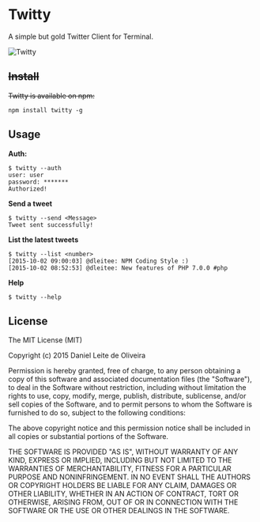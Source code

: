 # Twitty
A simple but gold Twitter Client for Terminal.

![Twitty](https://cloud.githubusercontent.com/assets/2229108/10257196/516a33c6-692c-11e5-8ae9-ca7e47704f54.png)


## ~~Install~~
~~Twitty is available on npm:~~
```
npm install twitty -g
```

## Usage

**Auth:**
```
$ twitty --auth
user: user
password: *******
Authorized!
```

**Send a tweet**
```
$ twitty --send <Message>
Tweet sent successfully!
```

**List the latest tweets**
```
$ twitty --list <number>
[2015-10-02 09:00:03] @dleitee: NPM Coding Style :)
[2015-10-02 08:52:53] @dleitee: New features of PHP 7.0.0 #php  
```

**Help**
```
$ twitty --help
```

## License
The MIT License (MIT)

Copyright (c) 2015 Daniel Leite de Oliveira

Permission is hereby granted, free of charge, to any person obtaining a copy
of this software and associated documentation files (the "Software"), to deal
in the Software without restriction, including without limitation the rights
to use, copy, modify, merge, publish, distribute, sublicense, and/or sell
copies of the Software, and to permit persons to whom the Software is
furnished to do so, subject to the following conditions:

The above copyright notice and this permission notice shall be included in
all copies or substantial portions of the Software.

THE SOFTWARE IS PROVIDED "AS IS", WITHOUT WARRANTY OF ANY KIND, EXPRESS OR
IMPLIED, INCLUDING BUT NOT LIMITED TO THE WARRANTIES OF MERCHANTABILITY,
FITNESS FOR A PARTICULAR PURPOSE AND NONINFRINGEMENT. IN NO EVENT SHALL THE
AUTHORS OR COPYRIGHT HOLDERS BE LIABLE FOR ANY CLAIM, DAMAGES OR OTHER
LIABILITY, WHETHER IN AN ACTION OF CONTRACT, TORT OR OTHERWISE, ARISING FROM,
OUT OF OR IN CONNECTION WITH THE SOFTWARE OR THE USE OR OTHER DEALINGS IN
THE SOFTWARE.


